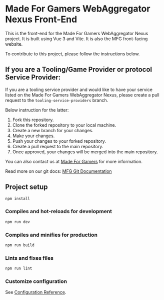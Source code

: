 # Made For Gamers WebAggregator Nexus Front-End

This is the front-end for the Made For Gamers WebAggregator Nexus project. It is built using Vue 3 and Vite.
It is also the MFG front-facing website. 

To contribute to this project, please follow the instructions below.

## If you are a Tooling/Game Provider or protocol Service Provider:
If you are a tooling service provider and would like to have your service listed on the Made For Gamers WebAggregator Nexus, please create a pull request to the `tooling-service-providers` branch.

Below instruction for the latter:

1. Fork this repository.
2. Clone the forked repository to your local machine.
3. Create a new branch for your changes.
4. Make your changes.
5. Push your changes to your forked repository.
6. Create a pull request to the main repository.
7. Once approved, your changes will be merged into the main repository.

You can also contact us at [Made For Gamers](https://mfg.gg) for more information.

Read more on our git docs: [MFG Git Documentation](https://made-for-gamers.github.io/WebA-Front-End/#/)
  
## Project setup
```bash
npm install
```

### Compiles and hot-reloads for development
```bash
npm run dev
```

### Compiles and minifies for production
```bash
npm run build
```

### Lints and fixes files
```bash
npm run lint
```

### Customize configuration
See [Configuration Reference](https://vitejs.dev/config/).
 